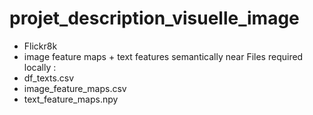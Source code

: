 # projet_description_visuelle_image

* Flickr8k
* image feature maps + text features semantically near
Files required locally :
* df_texts.csv
* image_feature_maps.csv
* text_feature_maps.npy